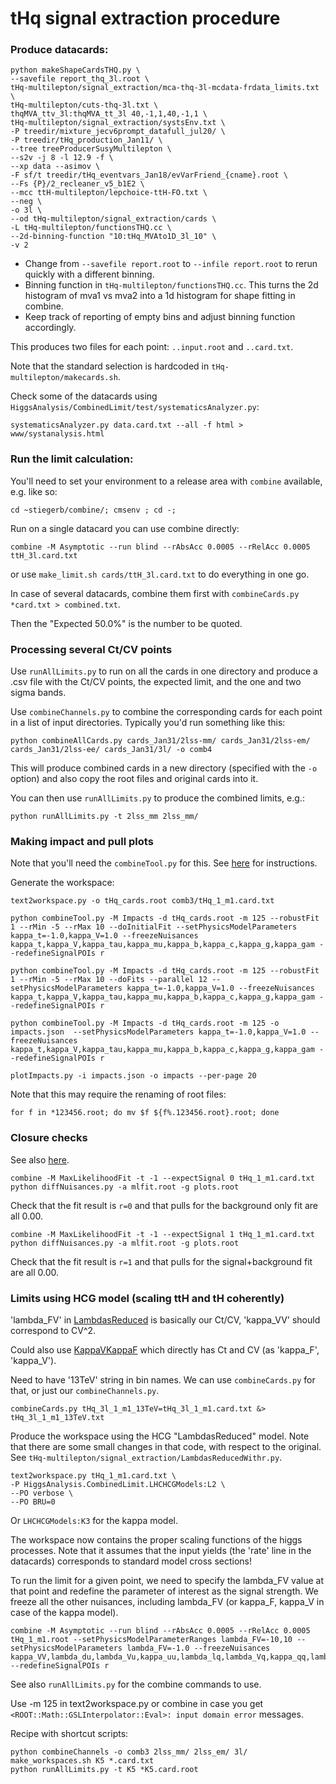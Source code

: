 # tHq signal extraction procedure

### Produce datacards:

```
python makeShapeCardsTHQ.py \
--savefile report_thq_3l.root \
tHq-multilepton/signal_extraction/mca-thq-3l-mcdata-frdata_limits.txt \
tHq-multilepton/cuts-thq-3l.txt \
thqMVA_ttv_3l:thqMVA_tt_3l 40,-1,1,40,-1,1 \
tHq-multilepton/signal_extraction/systsEnv.txt \
-P treedir/mixture_jecv6prompt_datafull_jul20/ \
-P treedir/tHq_production_Jan11/ \
--tree treeProducerSusyMultilepton \
--s2v -j 8 -l 12.9 -f \
--xp data --asimov \
-F sf/t treedir/tHq_eventvars_Jan18/evVarFriend_{cname}.root \
--Fs {P}/2_recleaner_v5_b1E2 \
--mcc ttH-multilepton/lepchoice-ttH-FO.txt \
--neg \
-o 3l \
--od tHq-multilepton/signal_extraction/cards \
-L tHq-multilepton/functionsTHQ.cc \
--2d-binning-function "10:tHq_MVAto1D_3l_10" \
-v 2
```

- Change from `--savefile report.root` to `--infile report.root` to rerun quickly with a different binning.
- Binning function in `tHq-multilepton/functionsTHQ.cc`. This turns the 2d histogram of mva1 vs mva2 into a 1d histogram for shape fitting in combine.
- Keep track of reporting of empty bins and adjust binning function accordingly.

This produces two files for each point: `..input.root` and `..card.txt`.

Note that the standard selection is hardcoded in `tHq-multilepton/makecards.sh`.

Check some of the datacards using `HiggsAnalysis/CombinedLimit/test/systematicsAnalyzer.py`:

```
systematicsAnalyzer.py data.card.txt --all -f html > www/systanalysis.html
```

### Run the limit calculation:

You'll need to set your environment to a release area with `combine` available, e.g. like so:

```
cd ~stiegerb/combine/; cmsenv ; cd -;
```

Run on a single datacard you can use combine directly:

```
combine -M Asymptotic --run blind --rAbsAcc 0.0005 --rRelAcc 0.0005 ttH_3l.card.txt
```

or use `make_limit.sh cards/ttH_3l.card.txt` to do everything in one go.

In case of several datacards, combine them first with `combineCards.py *card.txt > combined.txt`.

Then the "Expected 50.0%" is the number to be quoted.

### Processing several Ct/CV points

Use `runAllLimits.py` to run on all the cards in one directory and produce a .csv file with the Ct/CV points, the expected limit, and the one and two sigma bands.

Use `combineChannels.py` to combine the corresponding cards for each point in a list of input directories. Typically you'd run something like this:

```
python combineAllCards.py cards_Jan31/2lss-mm/ cards_Jan31/2lss-em/ cards_Jan31/2lss-ee/ cards_Jan31/3l/ -o comb4
```

This will produce combined cards in a new directory (specified with the `-o` option) and also copy the root files and original cards into it.

You can then use `runAllLimits.py` to produce the combined limits, e.g.:

```
python runAllLimits.py -t 2lss_mm 2lss_mm/
```

### Making impact and pull plots

Note that you'll need the `combineTool.py` for this. See [here](https://twiki.cern.ch/twiki/bin/view/CMS/SWGuideHiggsAnalysisCombinedLimit) for instructions.

Generate the workspace:

```
text2workspace.py -o tHq_cards.root comb3/tHq_1_m1.card.txt
```

```
python combineTool.py -M Impacts -d tHq_cards.root -m 125 --robustFit 1 --rMin -5 --rMax 10 --doInitialFit --setPhysicsModelParameters kappa_t=-1.0,kappa_V=1.0 --freezeNuisances kappa_t,kappa_V,kappa_tau,kappa_mu,kappa_b,kappa_c,kappa_g,kappa_gam --redefineSignalPOIs r

python combineTool.py -M Impacts -d tHq_cards.root -m 125 --robustFit 1 --rMin -5 --rMax 10 --doFits --parallel 12 --setPhysicsModelParameters kappa_t=-1.0,kappa_V=1.0 --freezeNuisances kappa_t,kappa_V,kappa_tau,kappa_mu,kappa_b,kappa_c,kappa_g,kappa_gam --redefineSignalPOIs r

python combineTool.py -M Impacts -d tHq_cards.root -m 125 -o impacts.json  --setPhysicsModelParameters kappa_t=-1.0,kappa_V=1.0 --freezeNuisances kappa_t,kappa_V,kappa_tau,kappa_mu,kappa_b,kappa_c,kappa_g,kappa_gam --redefineSignalPOIs r

plotImpacts.py -i impacts.json -o impacts --per-page 20
```

Note that this may require the renaming of root files:
```
for f in *123456.root; do mv $f ${f%.123456.root}.root; done
```

### Closure checks

See also [here](https://twiki.cern.ch/twiki/bin/view/CMS/HiggsWG/HiggsPAGPreapprovalChecks).

```
combine -M MaxLikelihoodFit -t -1 --expectSignal 0 tHq_1_m1.card.txt
python diffNuisances.py -a mlfit.root -g plots.root
```

Check that the fit result is `r=0` and that pulls for the background only fit are all 0.00.

```
combine -M MaxLikelihoodFit -t -1 --expectSignal 1 tHq_1_m1.card.txt
python diffNuisances.py -a mlfit.root -g plots.root
```

Check that the fit result is `r=1` and that pulls for the signal+background fit are all 0.00.

### Limits using HCG model (scaling ttH and tH coherently)

'lambda_FV' in [LambdasReduced](https://github.com/cms-analysis/HiggsAnalysis-CombinedLimit/blob/74x-root6/python/LHCHCGModels.py#L626-L788) is basically our Ct/CV, 'kappa_VV' should correspond to CV^2.

Could also use [KappaVKappaF](https://github.com/cms-analysis/HiggsAnalysis-CombinedLimit/blob/74x-root6/python/LHCHCGModels.py#L522-L624) which directly has Ct and CV (as 'kappa_F', 'kappa_V').

Need to have '13TeV' string in bin names. We can use `combineCards.py` for that, or just our `combineChannels.py`.

```
combineCards.py tHq_3l_1_m1_13TeV=tHq_3l_1_m1.card.txt &> tHq_3l_1_m1_13TeV.txt
```

Produce the workspace using the HCG "LambdasReduced" model. Note that there are some small changes in that code, with respect to the original. See `tHq-multilepton/signal_extraction/LambdasReducedWithr.py`.

```
text2workspace.py tHq_1_m1.card.txt \
-P HiggsAnalysis.CombinedLimit.LHCHCGModels:L2 \
--PO verbose \
--PO BRU=0
```

Or `LHCHCGModels:K3` for the kappa model.

The workspace now contains the proper scaling functions of the higgs processes. Note that it assumes that the input yields (the 'rate' line in the datacards) corresponds to standard model cross sections!

To run the limit for a given point, we need to specify the lambda_FV value at that point and redefine the parameter of interest as the signal strength. We freeze all the other nuisances, including lambda_FV (or kappa_F, kappa_V in case of the kappa model).

```
combine -M Asymptotic --run blind --rAbsAcc 0.0005 --rRelAcc 0.0005 tHq_1_m1.root --setPhysicsModelParameterRanges lambda_FV=-10,10 --setPhysicsModelParameters lambda_FV=-1.0 --freezeNuisances kappa_VV,lambda_du,lambda_Vu,kappa_uu,lambda_lq,lambda_Vq,kappa_qq,lambda_FV --redefineSignalPOIs r
```

See also `runAllLimits.py` for the combine commands to use.

Use -m 125 in text2workspace.py or combine in case you get `<ROOT::Math::GSLInterpolator::Eval>: input domain error` messages.

Recipe with shortcut scripts:

```
python combineChannels -o comb3 2lss_mm/ 2lss_em/ 3l/
make_workspaces.sh K5 *.card.txt
python runAllLimits.py -t K5 *K5.card.root
```

